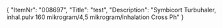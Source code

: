 {
  "ItemNr": "008697",
  "Title": "test",
  "Description": "Symbicort Turbuhaler, inhal.pulv 160 mikrogram/4,5 mikrogram/inhalation Cross Ph"
}